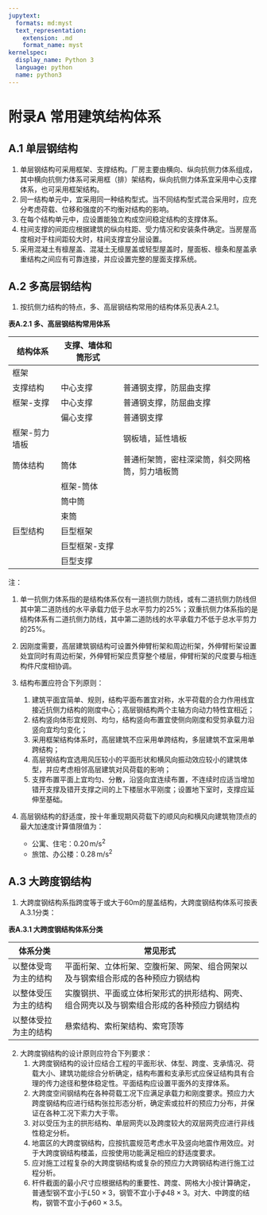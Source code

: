 ```yaml
---
jupytext:
  formats: md:myst
  text_representation:
    extension: .md
    format_name: myst
kernelspec:
  display_name: Python 3
  language: python
  name: python3
---
```



# 附录A 常用建筑结构体系

## A.1 单层钢结构

1. 单层钢结构可采用框架、支撑结构。厂房主要由横向、纵向抗侧力体系组成，其中横向抗侧力体系可采用框（排）架结构，纵向抗侧力体系宜采用中心支撑体系，也可采用框架结构。  
2. 同一结构单元中，宜采用同一种结构型式。当不同结构型式混合采用时，应充分考虑荷载、位移和强度的不均衡对结构的影响。  
3. 在每个结构单元中，应设置能独立构成空间稳定结构的支撑体系。  
4. 柱间支撑的间距应根据建筑的纵向柱距、受力情况和安装条件确定。当房屋高度相对于柱间距较大时，柱间支撑宜分层设置。  
5. 采用混凝土有檩屋盖、混凝土无檩屋盖或轻型屋盖时，屋面板、檩条和屋盖承重结构之间应有可靠连接，并应设置完整的屋面支撑系统。  

## A.2 多高层钢结构

1. 按抗侧力结构的特点，多、高层钢结构常用的结构体系见表A.2.1。  

**表A.2.1 多、高层钢结构常用体系**  

| 结构体系     | 支撑、墙体和筒形式 |                                        |
|--------------|--------------------|----------------------------------------|
| 框架         |                    |                                        |
| 支撑结构     | 中心支撑          | 普通钢支撑，防屈曲支撑                  |
| 框架-支撑    | 中心支撑          | 普通钢支撑，防屈曲支撑                  |
|              | 偏心支撑          | 普通钢支撑                              |
| 框架-剪力墙板|                    | 钢板墙，延性墙板                        |
| 筒体结构     | 筒体              | 普通桁架筒，密柱深梁筒，斜交网格筒，剪力墙板筒 |
|              | 框架-筒体         |                                        |
|              | 筒中筒            |                                        |
|              | 束筒              |                                        |
| 巨型结构     | 巨型框架          |                                        |
|              | 巨型框架-支撑     |                                        |
|              | 巨型支撑          |                                        |

注：  
1. 单一抗侧力体系指的是结构体系仅有一道抗侧力防线，或有二道抗侧力防线但其中第二道防线的水平承载力低于总水平剪力的25%；双重抗侧力体系指的是结构体系有二道抗侧力防线，其中第二道防线的水平承载力不低于总水平剪力的25%。  
2. 因刚度需要，高层建筑钢结构可设置外伸臂桁架和周边桁架，外伸臂桁架设置处宜同时有周边桁架，外伸臂桁架应贯穿整个楼层，伸臂桁架的尺度要与相连构件尺度相协调。  

2. 结构布置应符合下列原则：  
    1. 建筑平面宜简单、规则，结构平面布置宜对称，水平荷载的合力作用线宜接近抗侧力结构的刚度中心；高层钢结构两个主轴方向动力特性宜相近；  
    2. 结构竖向体形宜规则、均匀，结构竖向布置宜使侧向刚度和受剪承载力沿竖向宜均匀变化；  
    3. 采用框架结构体系时，高层建筑不应采用单跨结构，多层建筑不宜采用单跨结构；  
    4. 高层钢结构宜选用风压较小的平面形状和横风向振动效应较小的建筑体型，并应考虑相邻高层建筑对风荷载的影响；  
    5. 支撑布置平面上宜均匀、分散，沿竖向宜连续布置，不连续时应适当增加错开支撑及错开支撑之间的上下楼层水平刚度；设置地下室时，支撑应延伸至基础。  

3. 高层钢结构的舒适度，按十年重现期风荷载下的顺风向和横风向建筑物顶点的最大加速度计算值限值为：  
    - 公寓、住宅：$0.20 \, \text{m/s}^2$  
    - 旅馆、办公楼：$0.28 \, \text{m/s}^2$  

## A.3 大跨度钢结构

1. 大跨度钢结构系指跨度等于或大于60m的屋盖结构，大跨度钢结构体系可按表A.3.1分类：  

**表A.3.1 大跨度钢结构体系分类**  

| 体系分类            | 常见形式                                                                                  |
|---------------------|------------------------------------------------------------------------------------------|
| 以整体受弯为主的结构 | 平面桁架、立体桁架、空腹桁架、网架、组合网架以及与钢索组合形成的各种预应力钢结构          |
| 以整体受压为主的结构 | 实腹钢拱、平面或立体桁架形式的拱形结构、网壳、组合网壳以及与钢索组合形成的各种预应力钢结构 |
| 以整体受拉为主的结构 | 悬索结构、索桁架结构、索穹顶等                                                            |

2. 大跨度钢结构的设计原则应符合下列要求：  
    1. 大跨度钢结构的设计应结合工程的平面形状、体型、跨度、支承情况、荷载大小、建筑功能综合分析确定，结构布置和支承形式应保证结构具有合理的传力途径和整体稳定性。平面结构应设置平面外的支撑体系。  
    2. 大跨度空间钢结构在各种荷载工况下应满足承载力和刚度要求。预应力大跨度钢结构应进行结构张拉形态分析，确定索或拉杆的预应力分布，并保证在各种工况下索力大于零。  
    3. 对以受压为主的拱形结构、单层网壳以及跨度较大的双层网壳应进行非线性稳定分析。  
    4. 地震区的大跨度钢结构，应按抗震规范考虑水平及竖向地震作用效应。对于大跨度钢结构楼盖，应按使用功能满足相应的舒适度要求。  
    5. 应对施工过程复杂的大跨度钢结构或复杂的预应力大跨钢结构进行施工过程分析。  
    6. 杆件截面的最小尺寸应根据结构的重要性、跨度、网格大小按计算确定，普通型钢不宜小于$L50 \times 3$，钢管不宜小于$\phi 48 \times 3$。对大、中跨度的结构，钢管不宜小于$\phi 60 \times 3.5$。  

